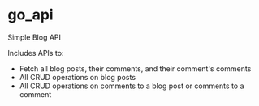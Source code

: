 # go_api
Simple Blog API

Includes APIs to:
- Fetch all blog posts, their comments, and their comment's comments
- All CRUD operations on blog posts
- All CRUD operations on comments to a blog post or comments to a comment
